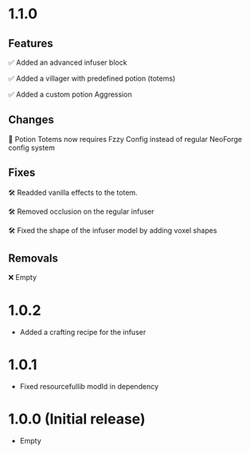 
# 1.1.0
## Features
✅ Added an advanced infuser block

✅ Added a villager with predefined potion (totems)

✅ Added a custom potion Aggression

## Changes
🔄 Potion Totems now requires Fzzy Config instead of regular NeoForge config system

## Fixes
🛠️ Readded vanilla effects to the totem.

🛠️ Removed occlusion on the regular infuser

️🛠️ Fixed the shape of the infuser model by adding voxel shapes

## Removals
❌ Empty


# 1.0.2
- Added a crafting recipe for the infuser

# 1.0.1 
- Fixed resourcefullib modId in dependency

# 1.0.0 (Initial release)
- Empty
